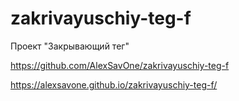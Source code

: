 # zakrivayuschiy-teg-f
Проект "Закрывающий тег"

https://github.com/AlexSavOne/zakrivayuschiy-teg-f

https://alexsavone.github.io/zakrivayuschiy-teg-f/
